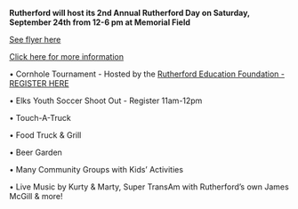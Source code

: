 **Rutherford will host its 2nd Annual Rutherford Day on Saturday, September 24th from 12-6 pm at Memorial Field**

[See flyer here](https://storage.googleapis.com/static.rutherford-nj.com/events/RutherfordDay2022.pdf)
    
[Click here for more information](/rutherford-day)

• Cornhole Tournament - Hosted by the [Rutherford Education Foundation - REGISTER HERE](https://www.rutherfordeducationfoundation.org/ref-cornhole-2022-copy)

• Elks Youth Soccer Shoot Out - Register 11am-12pm

• Touch-A-Truck

• Food Truck & Grill

• Beer Garden

• Many Community Groups with Kids’ Activities

• Live Music by Kurty & Marty,  Super TransAm with Rutherford’s own James McGill & more!



